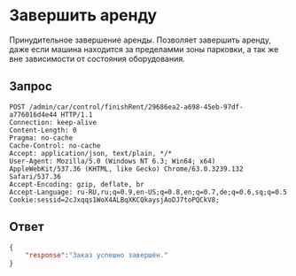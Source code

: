 # Завершить аренду

Принудительное завершение аренды. Позволяет завершить аренду, даже если машина находится за пределамми зоны парковки, а так же вне зависимости от состояния оборудования.

## Запрос

    POST /admin/car/control/finishRent/29686ea2-a698-45eb-97df-a776016d4e44 HTTP/1.1
    Connection: keep-alive
    Content-Length: 0
    Pragma: no-cache
    Cache-Control: no-cache
    Accept: application/json, text/plain, */*
    User-Agent: Mozilla/5.0 (Windows NT 6.3; Win64; x64) AppleWebKit/537.36 (KHTML, like Gecko) Chrome/63.0.3239.132 Safari/537.36
    Accept-Encoding: gzip, deflate, br
    Accept-Language: ru-RU,ru;q=0.9,en-US;q=0.8,en;q=0.7,de;q=0.6,sq;q=0.5
    Cookie:sessid=2cJxqqs1WoX4ALBqXKCQkaysjAoDJ7toPQCkV8;

## Ответ

```json
{
    "response":"Заказ успешно завершён."
}
```
